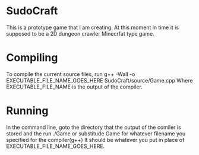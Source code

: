 # SudoCraft
This is a prototype game that I am creating.
At this moment in time it is supposed to be a 2D dungeon crawler Minecrfat type game.

# Compiling
To compile the current source files, run g++ -Wall -o EXECUTABLE_FILE_NAME_GOES_HERE SudoCraft/source/Game.cpp
Where EXECUTABLE_FILE_NAME is the output of the compiler.

# Running
In the command line, goto the directory that the output of the comiler is stored and the run ./Game
or substitude Game for whatever filename you specified for the compiler(g++) It should be whatever you
put in place of EXECUTABLE_FILE_NAME_GOES_HERE. 
